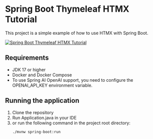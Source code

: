 # Spring Boot Thymeleaf HTMX Tutorial

This project is a simple example of how to use HTMX with Spring Boot.

[![Spring Boot Thymeleaf HTMX Tutorial](https://img.youtube.com/vi/T6dU3GZf6DA/0.jpg)](https://www.youtube.com/watch?v=T6dU3GZf6DA)

## Requirements
* JDK 17 or higher
* Docker and Docker Compose
* To use Spring AI OpenAI support, you need to configure the OPENAI_API_KEY environment variable.

## Running the application
1. Clone the repository
2. Run Application.java in your IDE
3. or run the following command in the project root directory:
    ```shell
    ./mvnw spring-boot:run
    ```
